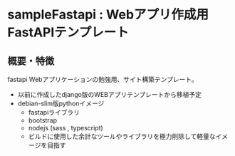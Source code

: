 # sampleFastapi : Webアプリ作成用FastAPIテンプレート
## 概要・特徴
fastapi Webアプリケーションの勉強用、サイト構築テンプレート。
- 以前に作成したdjango版のWEBアプリテンプレートから移植予定
- debian-slim版pythonイメージ
    - fastapiライブラリ
    - bootstrap
    - nodejs (sass , typescript)
    - ビルドに使用した余計なツールやライブラリを極力削除して軽量なイメージを目指す
